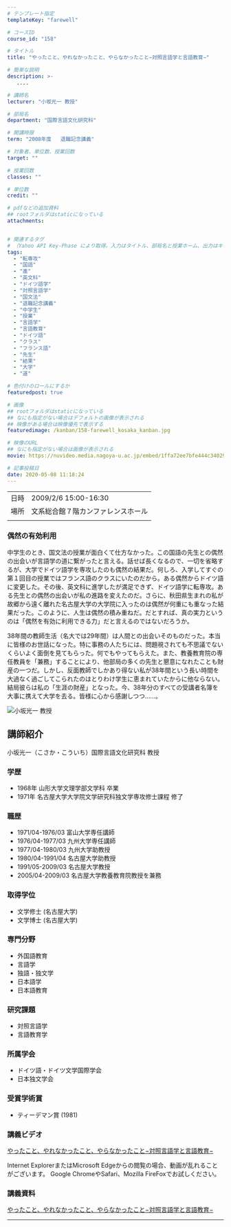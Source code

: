 ```yaml
---
# テンプレート指定
templateKey: "farewell"

# コースID
course_id: "158"

# タイトル
title: "やったこと、やれなかったこと、やらなかったこと−対照言語学と言語教育−"

# 簡単な説明
description: >-
   ....

# 講師名
lecturer: "小坂光一 教授"

# 部局名
department: "国際言語文化研究科"

# 開講時限
term: "2008年度	退職記念講義"

# 対象者、単位数、授業回数
target: ""

# 授業回数
classes: ""

# 単位数
credit: ""

# pdfなどの追加資料
## rootフォルダはstaticになっている
attachments:


# 関連するタグ
# （Yahoo API Key-Phase により取得。入力はタイトル、部局名と授業ホーム、出力はキーフレーズ（tags））
tags:
  - "転専攻"
  - "国語"
  - "進"
  - "英文科"
  - "ドイツ語学"
  - "対照言語学"
  - "国文法"
  - "退職記念講義"
  - "中学生"
  - "授業"
  - "言語学"
  - "言語教育"
  - "ドイツ語"
  - "クラス"
  - "フランス語"
  - "先生"
  - "結果"
  - "大学"
  - "道"

# 色付けのロールにするか
featuredpost: true

# 画像
## rootフォルダはstaticになっている
## なにも指定がない場合はデフォルトの画像が表示される
## 映像がある場合は映像優先で表示する
featuredimage: /kanban/158-farewell_kosaka_kanban.jpg

# 映像のURL
## なにも指定がない場合は画像が表示される
movie: https://nuvideo.media.nagoya-u.ac.jp/embed/1ffa72ee7bfe444c3402977f8644ac54b6775872

# 記事投稿日
date: 2020-05-08 11:18:24
---
```


|   |   |
|---|---|
| 日時 | 2009/2/6  15:00-16:30 |
| 場所 | 文系総合館７階カンファレンスホール |
|   |   |


<!--
<p>
![やったこと、やれなかったこと、やらなかったこと−対照言語学と言語教育−](https://ocw.nagoya-u.jp/files/158/farewell_kosaka_kanban.jpg) 
</p>

<h3>
やったこと、やれなかったこと、やらなかったこと−対照言語学と言語教育−
</h3>

<p>
小坂光一 国際言語文化研究科教授 退職記念講義
</p>

<h3>後輩へのメッセージ</h3>

{flvplay path="rtmp://ms011.media.nagoya-u.ac.jp/video/S0000658/FLASH-FLV/farewell_kosaka.flv"}
-->

### 偶然の有効利用

中学生のとき、国文法の授業が面白くて仕方なかった。この国語の先生との偶然の出会いが言語学の道に繋がったと言える。話せば長くなるので、一切を省略するが、大学でドイツ語学を専攻したのも偶然の結果だ。何しろ、入学してすぐの第１回目の授業ではフランス語のクラスにいたのだから。ある偶然からドイツ語に変更した。その後、英文科に進学したが満足できず、ドイツ語学に転専攻。ある先生との偶然の出会いが私の進路を変えたのだ。さらに、秋田県生まれの私が故郷から遠く離れた名古屋大学の大学院に入ったのは偶然が何重にも重なった結果だった。このように、人生は偶然の積み重ねだ。だとすれば、真の実力というのは「偶然を有効に利用できる力」だと言えるのではないだろうか。

38年間の教師生活（名大では29年間）は人間との出会いそのものだった。本当に皆様のお世話になった。特に事務の人たちには、問題視されても不思議でないくらいよく面倒を見てもらった。何でもやってもらえた。また、教養教育院の専任教員を「兼務」することにより、他部局の多くの先生と懇意になれたことも財産の一つだ。しかし、反面教師でしかあり得ない私が38年間という長い時間を大過なく過ごしてこられたのはとりわけ学生に恵まれていたからに他ならない。結局彼らは私の「生涯の財産」となった。今、38年分のすべての受講者名簿を大事に携えて大学を去る。皆様に心から感謝しつつ……。


![小坂光一 教授](https://ocw.nagoya-u.jp/files/158/s_kosaka.bmp) 

## 講師紹介

小坂光一（こさか・こういち）国際言語文化研究科 教授

### 学歴

* 1968年 山形大学文理学部文学科 卒業
* 1971年 名古屋大学大学院文学研究科独文学専攻修士課程 修了

### 職歴

* 1971/04-1976/03  富山大学専任講師
* 1976/04-1977/03  九州大学専任講師
* 1977/04-1980/03  九州大学助教授
* 1980/04-1991/04  名古屋大学助教授
* 1991/05-2009/03  名古屋大学教授
* 2005/04-2009/03  名古屋大学教養教育院教授を兼務

### 取得学位

* 文学修士 (名古屋大学)
* 文学博士 (名古屋大学)

### 専門分野

* 外国語教育
* 言語学
* 独語・独文学
* 日本語学
* 日本語教育

### 研究課題

* 対照言語学
* 言語教育学

### 所属学会

* ドイツ語・ドイツ文学国際学会
* 日本独文学会

### 受賞学術賞

* ティーデマン賞 (1981)


### 講義ビデオ

[やったこと、やれなかったこと、やらなかったこと−対照言語学と言語教育−](https://nuvideo.media.nagoya-u.ac.jp/embed/a192af028f19eb968c89a5b9a4f95a292360a2b4)

Internet ExplorerまたはMicrosoft Edgeからの閲覧の場合、動画が乱れることがございます。
Google ChromeやSafari、Mozilla FireFoxでお試しください。


### 講義資料

[やったこと、やれなかったこと、やらなかったこと−対照言語学と言語教育−](https://ocw.nagoya-u.jp/files/158/farewell_kosaka.pdf) 


-----